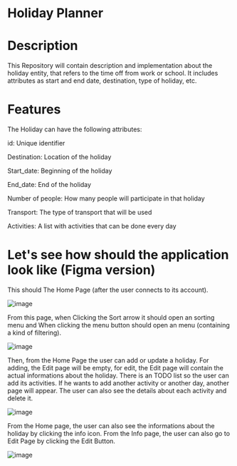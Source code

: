 # Holiday Planner
# Description
This Repository will contain description and implementation about the holiday entity, that refers to the time off from work or school. It includes attributes as start and end date, destination, type of holiday, etc.

# Features
The Holiday can have the following attributes:
  
  id: Unique identifier

  Destination: Location of the holiday
  
  Start_date: Beginning of the holiday
  
  End_date: End of the holiday

  Number of people: How many people will participate in that holiday

  Transport: The type of transport that will be used

  Activities: A list with activities that can be done every day

# Let's see how should the application look like (Figma version)
This should The Home Page (after the user connects to its account).

![image](https://github.com/user-attachments/assets/62f0e69f-c464-464f-9c5b-1a9a5e0f9c34)

 
 From this page, when Clicking the Sort arrow it should open an sorting menu and When clicking the menu button should open an menu (containing a kind of filtering).
 
 ![image](https://github.com/user-attachments/assets/ff640649-5eb8-42f5-a897-582abae5ef3d)


 Then, from the Home Page the user can add or update a holiday. For adding, the Edit page will be empty, for edit, the Edit page will contain the actual informations about the holiday. There is an TODO list so the user can add its activities. If he wants to add another activity or another day, another page will appear. The user can also see the details about each activity and delete it.
 
![image](https://github.com/user-attachments/assets/94657c48-e75e-43f8-9ac1-1902ffe79002)


From the Home page, the user can also see the informations about the holiday by clicking the info icon. From the Info page, the user can also go to Edit Page by clicking the Edit Button.

![image](https://github.com/user-attachments/assets/2f869dbd-a4c0-4094-a105-0184e5dab2a1)
